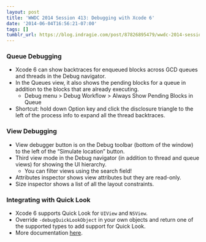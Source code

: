 ```yaml
---
layout: post
title: 'WWDC 2014 Session 413: Debugging with Xcode 6'
date: '2014-06-04T16:56:21-07:00'
tags: []
tumblr_url: https://blog.indragie.com/post/87826895479/wwdc-2014-session-413-debugging-with-xcode-6
---
```

### Queue Debugging

- Xcode 6 can show backtraces for enqueued blocks across GCD queues and threads in the Debug navigator.
- In the Queues view, it also shows the pending blocks for a queue in addition to the blocks that are already executing.
  - Debug menu \> Debug Workflow \> Always Show Pending Blocks in Queue
- Shortcut: hold down Option key and click the disclosure triangle to the left of the process info to expand all the thread backtraces.

### View Debugging

- View debugger button is on the Debug toolbar (bottom of the window) to the left of the “Simulate location” button.
- Third view mode in the Debug navigator (in addition to thread and queue views) for showing the UI hierarchy.
  - You can filter views using the search field!
- Attributes inspector shows view attributes but they are read-only.
- Size inspector shows a list of all the layout constraints.

### Integrating with Quick Look

- Xcode 6 supports Quick Look for `UIView` and `NSView`.
- Override `-debugQuickLookObject` in your own objects and return one of the supported types to add support for Quick Look.
- More documentation [here](https://developer.apple.com/library/ios/documentation/IDEs/Conceptual/CustomClassDisplay_in_QuickLook/CH01-quick_look_for_custom_objects/CH01-quick_look_for_custom_objects.html).
